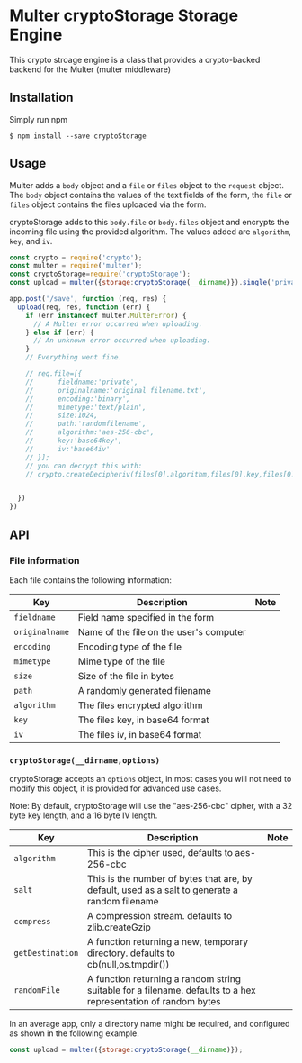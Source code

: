 # Multer cryptoStorage Storage Engine

This crypto stroage engine is a class that provides a crypto-backed backend
for the Multer (multer middleware)

## Installation
Simply run npm

```
$ npm install --save cryptoStorage
```

## Usage
Multer adds a `body` object and a `file` or `files` object to the `request` object. The `body` object contains the values of the text fields of the form, the `file` or `files` object contains the files uploaded via the form.

cryptoStorage adds to this `body.file` or `body.files` object and encrypts the incoming file using the provided algorithm.  The values added are `algorithm`, `key`, and `iv`.

```javascript
const crypto = require('crypto');
const multer = require('multer');
const cryptoStorage=require('cryptoStorage');
const upload = multer({storage:cryptoStorage(__dirname)}).single('private');

app.post('/save', function (req, res) {
  upload(req, res, function (err) {
    if (err instanceof multer.MulterError) {
      // A Multer error occurred when uploading.
    } else if (err) {
      // An unknown error occurred when uploading.
    }
    // Everything went fine.

	// req.file=[{
	// 		fieldname:'private',
	// 		originalname:'original filename.txt', 
	// 		encoding:'binary',
	//		mimetype:'text/plain',
	//		size:1024,
	//		path:'randomfilename',
	// 		algorithm:'aes-256-cbc',
	//		key:'base64key',
	// 		iv:'base64iv'
	// }];
	// you can decrypt this with:
	// crypto.createDecipheriv(files[0].algorithm,files[0].key,files[0].iv);


  })
})

```

## API

### File information

Each file contains the following information:

Key | Description | Note
--- | --- | ---
`fieldname` | Field name specified in the form |
`originalname` | Name of the file on the user's computer |
`encoding` | Encoding type of the file |
`mimetype` | Mime type of the file |
`size` | Size of the file in bytes |
`path` | A randomly generated filename |
`algorithm` | The files encrypted algorithm |
`key` | The files key, in base64 format |
`iv` | The files iv, in base64 format |

### `cryptoStorage(__dirname,options)`

cryptoStorage accepts an `options` object, in most cases you will not need to modify this object, it is provided for advanced use cases.

Note: By default, cryptoStorage will use the "aes-256-cbc" cipher, with a 32 byte key length, and a 16 byte IV length.

Key | Description | Note
--- | --- | ---
`algorithm` | This is the cipher used, defaults to aes-256-cbc |
`salt` | This is the number of bytes that are, by default, used as a salt to generate a random filename |
`compress` | A compression stream.  defaults to zlib.createGzip |
`getDestination` | A function returning a new, temporary directory.  defaults to cb(null,os.tmpdir()) |
`randomFile` | A function returning a random string suitable for a filename.  defaults to a hex representation of random bytes |

In an average app, only a directory name  might be required, and configured as shown in the following example.

```javascript
const upload = multer({storage:cryptoStorage(__dirname)});
```

